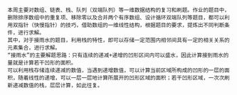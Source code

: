     本周主要对数组、链表、栈、队列（双端队列）等一维数据结构的复习和刷题。作业的题目中，删除排序数组中的重复项、移除零以及合并两个有序数组、设计循环双端队列等题目，都可以利用双指针（快慢指针）的技巧，借助数组的一维线性结构，根据题目的要求，提炼出不同判断条件，进行求解。
    其中，对于接雨水的题目，利用栈的特性，即可以存储一定范围内相邻间具有一定的相关关系的元素集合，进行求解。
    “接雨水”的主要解题思路：只有连续的递减+递增的凹形区间内可以盛水，因此计算接到雨水的量就是计算若干凹形的面积。
    可以利用栈存储连续递减的数值，当遇到递增数值，可以计算当前区域所构成的凹形的一层的面积，随着线性的递增，可以一层一层地计算所展开的凹形区域的面积；若干凹形区域，一次次刷新递减数值的栈，层层计算，如此往复。
